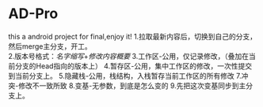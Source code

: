 # AD-Pro
this a android project for final,enjoy it!
1.拉取最新内容后，切换到自己的分支，然后merge主分支，开工。<br/>
2.版本号格式：*名字缩写*+*修改内容概要*
3.工作区-公用，仅记录修改，（叠加在当前分支的Head指向的版本上）
4.暂存区-公用，集中工作区的修改，一次性提交到当前分支上。
5.隐藏栈-公用，栈结构，入栈暂存当前工作区的所有修改
7.冲突-修改不一致所致
8.变基-无参数，到底是怎么变的
9.先把这次变基同步到主分支上。
